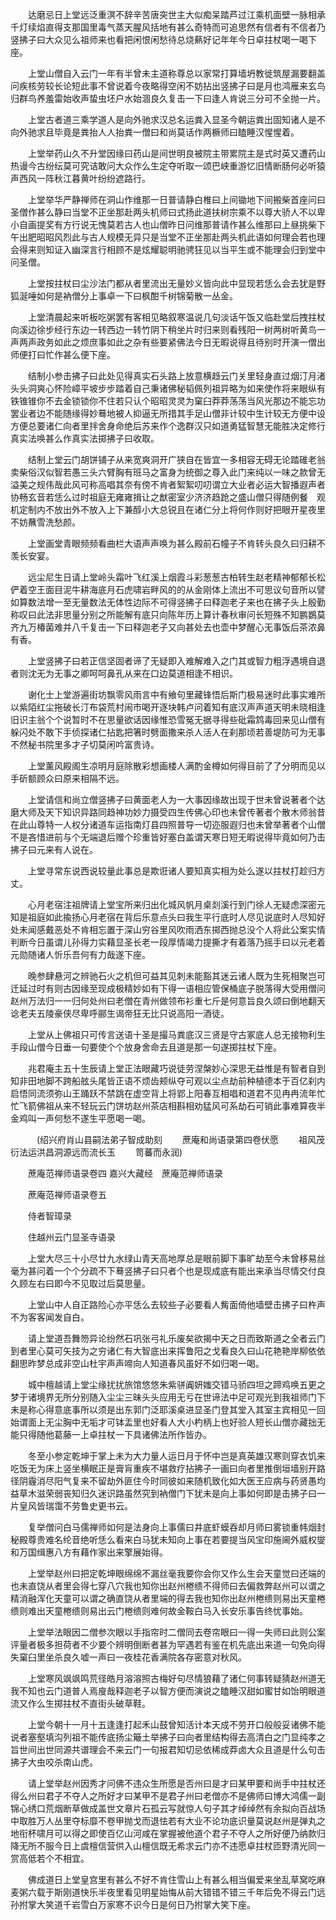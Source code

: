 <!-- { "loadSidebar": true } -->
　　达磨忌日上堂远泛重溟不辞辛苦唐突世主大似痴呆踏芦过江乘机面壁一脉相承千灯续焰直得支那国里毒气蒸天腥风括地有甚么奇特而可追思然有信者有不信者乃竖拂子曰大众见么祖师来也看把闲恨闲愁待总烧爇好记年年今日卓拄杖喝一喝下座。

　　上堂山僧自入云门一年有半曾未主道称尊总以家常打算墙坍教徙筑屋漏要翻盖问疾核劳较长论短此事不曾说着今夜略得空闲不妨拈出竖拂子曰是月也鸿雁来玄鸟归群鸟养羞雷始收声蛰虫坯户水始涸良久复击一下曰逢人肯说三分可不全抛一片。

　　上堂古者道三乘学道人是向外驰求汉总名运粪入显圣今朝运粪出固知诸人是不向外驰求且毕竟是粪抬人人抬粪一僧曰和尚莫话作两橛师曰瞌睡汉惺惺着。

　　上堂举药山久不升堂因缘曰药山是间世明良被院主带累院主是式时英又遭药山热谩今古纷纭莫可究诘敢问大众作么生定夺听取一颂巴峡重游忆旧情断肠何必听猿声西风一阵秋江暮黄叶纷纷遮路行。

　　上堂举华严静禅师在洞山作维那一日普请静白椎曰上间锄地下间搬柴首座问曰圣僧作甚么静曰当堂不正坐那赴两头机师曰式扬此道扶树宗乘不以尊大骄人不以卑小自画提奖有方行说无愧莫若古人也山僧昨日问维那普请作甚么维那曰上昼挑柴下午出肥昭昭风烈此与古人规模无异只是当堂不正坐那赴两头机此语如何理会若也理会得来则知证入幽深言行相顾不是炫耀聪明驰骋狂见以当平生或不能理会归到堂中问圣僧。

　　上堂按拄杖曰尘沙法门都从者里流出无量妙义皆向此中显现若恁么会去犹是野狐涎唾如何是衲僧分上事卓一下曰枫酣千树锦菊散一丛金。

　　上堂清晨起来听板吃粥罢有客相见略叙寒温说几句淡话午饭又临赴堂后拽拄杖向溪边徐步经行东边一转西边一转竹阴下稍坐片时归来则看残阳一树两树听黄鸟一声两声政务如此之烦庶事如此之杂有些要紧佛法今日无暇说得且待别时开演一僧出师便打曰忙作甚么便下座。

　　结制小参击拂子曰此处见得真实石头路上放意横趋云门关里轻身直过烟汀月渚头头洞爽心怀险嶂平坡步步踏着自己秉诸佛秘韬佩列祖异略为如来使作将来眼纵有铁锥锥你不去金锁锁你不住若只认个昭昭灵灵为窠臼莽莽荡荡当风光那边不能忘功罢业者边不能随缘得妙蓦地被人抑逼无所措其手足山僧非计较中生计较无方便中设方便总要诸仁向者里拌舍身命绝后苏来作个逸群汉只如道勇猛智慧无能胜决定修行真实法唤甚么作真实法掷拂子曰收取。

　　结制上堂云门胡饼铺子从来宽爽洞开广狭自在皆宜一多相容无碍无论踏碓老翁卖柴俗汉似智若愚三头六臂胸有班马之富身为统御之尊入此门来纯以一味之款曾无溢美之规伟哉此风可称高唱其奈有傍不肯者絮絮叨叨谓立大业者必运大智播遐声者协畅玄音若恁么过时祖庭无雍雍揖让之猷密室少济济趋跄之盛山僧只得随例餐　观机定制内不放出外不放入上下兼醇小大总锐且在诸仁分上将何作则好把眼开星夜里不妨蘸雪洗愁颜。

　　上堂画堂青眼频频看曲栏大语声声唤为甚么殿前石幢子不肯转头良久曰归耕不羡长安宴。

　　远尘尼生日请上堂岭头霜叶飞红溪上烟霞斗彩葱葱古柏转生赵老精神郁郁长松俨着空王面目泥牛耕海底月石虎啸岩畔风的的从金刚体上流出不可思议句音所以譬如算数法增一至无量数法无体性边际不可得竖拂子曰释迦老子来也在拂子头上殷勤称叹曰此法非思量分别之所能解有底只向陈年历上算计春秋审问长短殊不知鹏鷃莫齐九万椿菌难并八千复击一下曰释迦老子又向甚处去也壶中梦醒心无事饭后茶浓鼻有香。

　　上堂竖拂子曰若正信坚固者谛了无疑即入难解难入之门其或智力粗浮遇境自退者则沈无为无事之卿呵呵鼻孔从来在口边莫道相逢不相识。

　　谢化士上堂游遍街坊飘零风雨言中有飨句里藏锋悟后斯门极易迷时此事实难所以紫陌红尘拖破长汀布袋荒村闹市喝开逐块韩卢问着知有底汉声声道天明未晓相逢旧识主翁个个说暂时不在思量欲话因缘惟恐雪冤无据寻得些砒霜鸩毒回来见山僧有躲闪处不敢下手侦探诸仁拈匙把箸时劈面撒来杀人活人在刹那顷若善堤防可为无事不然秘书院里多才子切莫闲吟富贵诗。

　　上堂薰风殿阁生凉明月庭除散彩想画楼人满酌金樽如何得目前了了分明而见以手斫额顾众曰原来相隔不远。

　　上堂请信和尚立僧竖拂子曰黄面老人为一大事因缘故出现于世未曾说著者个达磨大师及天下知识异路同趋神功妙力摄受四生传佛心印也未曾传著者个散木师翁昔在此山尊特一人权分诸道车运指南灯县四照普导一切迩服遐归也未曾举著者个山僧不是吝惜进前与个无端退后赠个珍重皆好塞白盖谓天寒日短无暇说得毕竟如何乃击拂子曰元来有人说在。

　　上堂寻常东说西说较量此事总是欺诳诸人要知真实相为处么遂以拄杖打趁归方丈。

　　心月老宿注祖牌请上堂宝所来归出化城风帆月桌剡溪行到门徐人无疑虑深密元知是祖庭如此揄扬心月老宿在背后乐意点头曰我生平行底时人尽见说底时人尽知好处未闻感戴恶处不肯相忘置于深山穷谷里风吹雨洒东掷西抛总没个人将此公案实情判断今日虽谓儿孙得力实藉显圣长老一段厚情竭力提撕才有着落乃摇手曰以元老着元勋随诸人忻乐吾何有力哉遂下座。

　　晚参肆悬河之辨驰石火之机但可益其见刺未能豁其迷云诸人既为生死相聚岂可迁延过时有则古因缘至现成极精妙如有下得一语相应管保桶底子脱落得大受用僧问赵州万法归一一归何处州曰老僧在青州做领布衫重七斤是何意旨良久颂曰倒地翻天谂老夫五陵豪侠尽卑呼郦生谒帝狂无比只说高阳一酒徒。

　　上堂从上佛祖只可传言送语十圣是撮马粪底汉三贤是守古冢底人总无接物利生手段山僧今日垂一句要使个个放身舍命去且道是那一句遂掷拄杖下座。

　　兆君庵主五十生辰请上堂正法眼藏巧说徒劳涅槃妙心深思无益惟是有智者自到知非田地脚不跨船舷头尾皆正语不烦齿颊纵夺可观以尘点劫前种植德本于百亿刹内启悟同流须弥山王踊跃不禁跳在虚空背上将郢上阳春互相唱和道君不见冉冉流年忙忙飞箭佛祖从来不轻玩云门饼坊赵州茶店相斟相劝猛风可系劫石可销此事难算夜半金鸡叫一声何愁不遂生平愿喝一喝。

　　　(绍兴府肖山县嗣法弟子智成助刻
　　蔗庵和尚语录第四卷伏愿
　　祖风茂衍法运洪昌洞源远而流长玉
　　笥蕃而永润)

　　蔗庵范禅师语录卷四
嘉兴大藏经　蔗庵范禅师语录


　　蔗庵范禅师语录卷五

　　侍者智璋录

　　住越州云门显圣寺语录

　　上堂大尽三十小尽廿九水绿山青天高地厚总是眼前脚下事旷劫至今未曾移易丝毫为甚问着一个个分疏不下蓦竖拂子曰只者个也是现成底有能出来承当尽情交付良久顾左右曰即今不见取过后莫思量。

　　上堂山中人自正路险心亦平恁么去较些子必要看人觜面倚他墙壁击拂子曰杵声不为客客闻发自白。

　　请上堂道吾舞笏异论纷然石巩张弓礼乐废矣欲揭中天之日而致斯道之全者云门到者里心莫可矢技为之穷诸仁有大智底出来挥鲁阳之戈看良久曰山花艳艳岸柳依依翻思昨梦总成非空山杜宇声声啼向人知道春风虽好不如归喝一喝。

　　城中檀越请上堂尘缘扰扰旅馆悠悠朱紫骈阗妍媸交错马骄四坦之蹄鸡唤五更之梦于诸境界无所分别随入尘尘三昧头头应用无亏在世谛法中足可观光到我祖师门下未是称心得意底事所以须是出东郭门泛耶溪桌进显圣门登其堂入其室主宾相见一回始谓面上无尘胸中无垢才可钵盂里也好看人大小杓柄上也好验人短长山僧亦藏拙无能只得随他葛藤一上卓拄杖一下具诸佛法所作皆办。

　　冬至小参定乾坤于掌上未为大力量人运日月于怀中岂是真英雄汉寒则穿衣饥来吃饭无为床上竖坐横眠正是膏肓重疾不堪救疗拈拂子一画曰向者里推倒垣墙别开路径阴霾消尽阳气复来不留劫外匪住今时同彼如来随机致化如大医王应病与药贤愚均益草木滋荣弱丧知归久迷识路虽然究到衲僧门下犹未是向上事如何即是击拂子曰一片皇风皆瑞霭不劳鲁史更书云。

　　复举僧问白马儒禅师如何是法身向上事儒曰井底虾蟆吞却月师曰雾锁重帏烟封秘殿尊贵难名纶音绝听恁么看来白马犹未知向上事在若要提当风宝印施阃外威权燮和万国缉惠八方有藉作家出来擎展始得。

　　上堂举赵州曰把定乾坤眼绵绵不漏丝毫我要你会你又作么生会天童觉曰还端的也未直饶从者里会得七穿八穴我也知你出赵州棬缋不得师曰去偏救弊赵州可以谓之精消融浑化天童可以谓之确直饶从者里端的得去我也知你出赵州棬缋则易出天童棬缋则难出天童棬缋则易出云门棬缋则难何故金鞍白马入长安乐事告终忧事始。

　　上堂举法眼因二僧参次眼以手指帘时二僧同去卷帘眼曰一得一失师曰此则公案评量者极多担荷者不少要个辨明倒断者甚为罕遇若有鉴在机先底出来道一句免向得失窠臼里坐杀良久嘘一声曰一夜桂花香满院各存密意对秋风。

　　上堂寒风飒飒鸣荒径皓月溶溶照古梅好句尽情狼藉了诸仁何事转疑猜赵州道无我不知也云门道普人焉廋哉释迦老子以智方便而演说之瞌睡汉甜如蜜甘如饴明眼道流又作么生掷拄杖不直街头破草鞋。

　　上堂今朝十一月十五逢逢打起禾山鼓曾知活计本天成不劳开口般般妥诸佛不能说者塞壑填沟列祖不能传底扬尘簸土举拂子曰向者里结构得去高清白之门显纯孝之旨世间出世同源共谱理会不来云门一句报君知切忌依稀成莽卤大众且道是什么句击拂子大虫咬杀南山虎。

　　请上堂举赵州因秀才问佛不违众生所愿是否州曰是才曰某甲要和尚手中拄杖还得么州曰君子不夺人之所好才曰某甲不是君子州曰老僧亦不是佛师曰博大鸿儒一副锦心绣口荒烟断草做成盖世文章片石孤云写就惊人句子其才绰绰然有余拟向百战场中取胜万人丛里夺标靡不卷甲抛戈而退怯若有大业不论功底识量莫说赵州是弹丸之地衔杯啸月可以得之即使百亿山河咸在掌握被他道个君子不夺人之所好便乃纳款归降无所不服今日上虞檀信营供入山檀信既无希求云门亦不违愿卓拄杖匝野清光同一赏高低若个不相宜。

　　佛成道日上堂皇宫里有甚么不好不肯住雪山上有甚么相当偏爱来坐乱草窝吃麻麦粥六载于斯刚道快乐半夜里看见明星始悔从前大错错不错三千年后免不得云门远孙拊掌大笑道千岩雪白万家寒不识今日是何日乃拊掌大笑下座。

